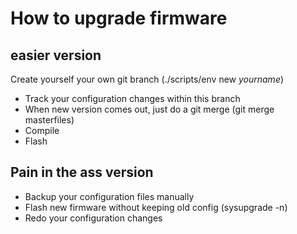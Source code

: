 # How to upgrade firmware
## easier version
Create yourself your own git branch (./scripts/env new _yourname_) 
* Track your configuration changes within this branch
* When new version comes out, just do a git merge (git merge masterfiles)
* Compile
* Flash

## Pain in the ass version
* Backup your configuration files manually
* Flash new firmware without keeping old config (sysupgrade -n)
* Redo your configuration changes 
